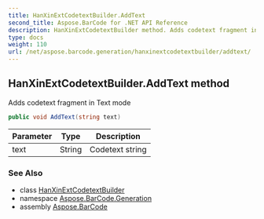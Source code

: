 ```yaml
---
title: HanXinExtCodetextBuilder.AddText
second_title: Aspose.BarCode for .NET API Reference
description: HanXinExtCodetextBuilder method. Adds codetext fragment in Text mode
type: docs
weight: 110
url: /net/aspose.barcode.generation/hanxinextcodetextbuilder/addtext/
---
```

## HanXinExtCodetextBuilder.AddText method

Adds codetext fragment in Text mode

```csharp
public void AddText(string text)
```

| Parameter | Type | Description |
| --- | --- | --- |
| text | String | Codetext string |

### See Also

* class [HanXinExtCodetextBuilder](../)
* namespace [Aspose.BarCode.Generation](../../hanxinextcodetextbuilder/)
* assembly [Aspose.BarCode](../../../)


